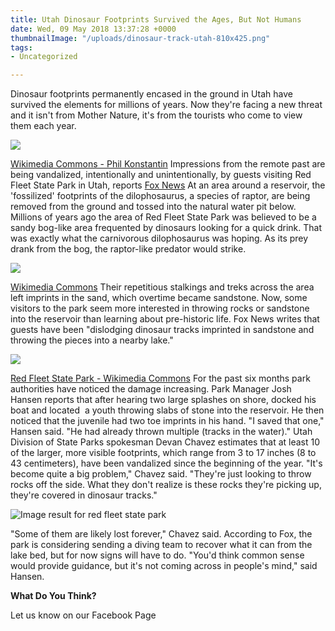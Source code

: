 ```yaml
---
title: Utah Dinosaur Footprints Survived the Ages, But Not Humans
date: Wed, 09 May 2018 13:37:28 +0000
thumbnailImage: "/uploads/dinosaur-track-utah-810x425.png"
tags:
- Uncategorized

---
```

Dinosaur footprints permanently encased in the ground in Utah have survived the elements for millions of years. Now they're facing a new threat and it isn't from Mother Nature, it's from the tourists who come to view them each year. 

![](http://newsattorneys.staging.wpengine.com/wp-content/uploads/2018/05/red-fleet-track.jpg)

 [Wikimedia Commons - Phil Konstantin](https://commons.wikimedia.org/wiki/File:DilophosaurusByPhilKonstantin.jpg) Impressions from the remote past are being vandalized, intentionally and unintentionally, by guests visiting Red Fleet State Park in Utah, reports [Fox News](http://www.foxnews.com/science/2018/05/07/dinosaur-tracks-at-utah-park-dislodged-thrown-into-lake.html) At an area around a reservoir, the 'fossilized' footprints of the dilophosaurus, a species of raptor, are being removed from the ground and tossed into the natural water pit below. Millions of years ago the area of Red Fleet State Park was believed to be a sandy bog-like area frequented by dinosaurs looking for a quick drink. That was exactly what the carnivorous dilophosaurus was hoping. As its prey drank from the bog, the raptor-like predator would strike. 

![](http://newsattorneys.staging.wpengine.com/wp-content/uploads/2018/05/Red_Fleet_Dinosaur_Trackway-1024x681.jpg) 

[Wikimedia Commons](https://commons.wikimedia.org/wiki/File:Red_Fleet_Dinosaur_Trackway.jpg) Their repetitious stalkings and treks across the area left imprints in the sand, which overtime became sandstone. Now, some visitors to the park seem more interested in throwing rocks or sandstone into the reservoir than learning about pre-historic life. Fox News writes that guests have been "dislodging dinosaur tracks imprinted in sandstone and throwing the pieces into a nearby lake." 

![](http://newsattorneys.staging.wpengine.com/wp-content/uploads/2018/05/Red_Fleet_State_Park_in_winter-1024x362.jpg) 

[Red Fleet State Park - Wikimedia Commons](https://commons.wikimedia.org/wiki/File:Red_Fleet_State_Park_in_winter.jpg) For the past six months park authorities have noticed the damage increasing. Park Manager Josh Hansen reports that after hearing two large splashes on shore, docked his boat and located  a youth throwing slabs of stone into the reservoir. He then noticed that the juvenile had two toe imprints in his hand. "I saved that one," Hansen said. "He had already thrown multiple (tracks in the water)." Utah Division of State Parks spokesman Devan Chavez estimates that at least 10 of the larger, more visible footprints, which range from 3 to 17 inches (8 to 43 centimeters), have been vandalized since the beginning of the year. "It's become quite a big problem," Chavez said. "They're just looking to throw rocks off the side. What they don't realize is these rocks they're picking up, they're covered in dinosaur tracks." 

![Image result for red fleet state park](http://cdn.onlyinyourstate.com/wp-content/uploads/2015/07/RedFleet-700x933.jpg) 

"Some of them are likely lost forever," Chavez said. According to Fox, the park is considering sending a diving team to recover what it can from the lake bed, but for now signs will have to do. "You'd think common sense would provide guidance, but it's not coming across in people's mind," said Hansen.

**What Do You Think?** 

Let us know on our Facebook Page